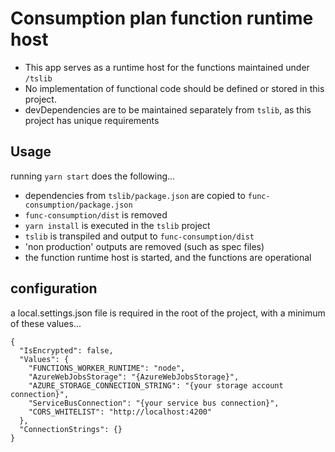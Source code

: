 # Consumption plan function runtime host

- This app serves as a runtime host for the functions maintained under `/tslib`
- No implementation of functional code should be defined or stored in this project.
- devDependencies are to be maintained separately from `tslib`, as this project has unique requirements

## Usage

running `yarn start` does the following...

- dependencies from `tslib/package.json` are copied to `func-consumption/package.json`
- `func-consumption/dist` is removed
- `yarn install` is executed in the `tslib` project
- `tslib` is transpiled and output to `func-consumption/dist`
- 'non production' outputs are removed (such as spec files)
- the function runtime host is started, and the functions are operational

## configuration

a local.settings.json file is required in the root of the project, with a minimum of these values...

```
{
  "IsEncrypted": false,
  "Values": {
    "FUNCTIONS_WORKER_RUNTIME": "node",
    "AzureWebJobsStorage": "{AzureWebJobsStorage}",
    "AZURE_STORAGE_CONNECTION_STRING": "{your storage account connection}",
    "ServiceBusConnection": "{your service bus connection}",
    "CORS_WHITELIST": "http://localhost:4200"
  },
  "ConnectionStrings": {}
}
```
